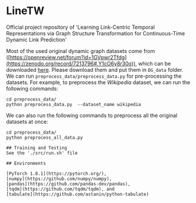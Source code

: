 # LineTW
Official project repository of 'Learning Link-Centric Temporal Representations via Graph Structure Transformation for Continuous-Time Dynamic Link Prediction'

Most of the used original dynamic graph datasets come from ([https://openreview.net/forum?id=1GVpwr2Tfdg](https://zenodo.org/record/7213796#.Y1cO6y8r30o)), 
which can be downloaded [here](https://zenodo.org/record/7213796#.Y1cO6y8r30o). 
Please download them and put them in ```DG_data``` folder. 
We can run ```preprocess_data/preprocess_data.py``` for pre-processing the datasets.
For example, to preprocess the *Wikipedia* dataset, we can run the following commands:
```{bash}
cd preprocess_data/
python preprocess_data.py  --dataset_name wikipedia
```
We can also run the following commands to preprocess all the original datasets at once:
```{bash}
cd preprocess_data/
python preprocess_all_data.py

## Training and Testing
See the './src/run.sh' file

## Environments

[PyTorch 1.8.1](https://pytorch.org/),
[numpy](https://github.com/numpy/numpy),
[pandas](https://github.com/pandas-dev/pandas),
[tqdm](https://github.com/tqdm/tqdm), and 
[tabulate](https://github.com/astanin/python-tabulate)
